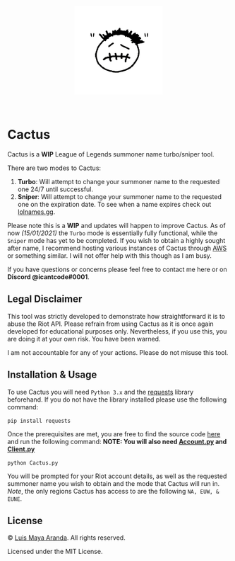 <br>

<p align="center">
<a href="https://github.com/3SUM"><img width="200" src="./logo/cactus.png" alt="Cactus logo"></a>
</p>

<br>

# Cactus

Cactus is a **WIP** League of Legends summoner name turbo/sniper tool.

There are two modes to Cactus:

1. **Turbo**: Will attempt to change your summoner name to the requested one 24/7 until successful.
2. **Sniper**: Will attempt to change your summoner name to the requested one on the expiration date.
To see when a name expires check out [lolnames.gg](https://lolnames.gg/en/).

Please note this is a **WIP** and updates will happen to improve Cactus. As of now *(15/01/2021)*
the `Turbo` mode is essentially fully functional, while the `Sniper` mode has yet to be completed.
If you wish to obtain a highly sought after name, I recommend hosting various instances of Cactus through [AWS](https://aws.amazon.com/) or something similar. I will not offer help with this though as I am busy.

If you have questions or concerns please feel free to contact me here or on **Discord @icantcode#0001**.

## Legal Disclaimer

This tool was strictly developed to demonstrate how straightforward it is to abuse the Riot API.
Please refrain from using Cactus as it is once again developed for educational purposes only. Nevertheless, if you use this, you are doing it at your own risk. You have been warned.

I am not accountable for any of your actions. Please do not misuse this tool.

## Installation & Usage

To use Cactus you will need `Python 3.x` and the [requests](https://requests.readthedocs.io/en/master/)
library beforehand. If you do not have the library installed please use the following command:

```
pip install requests
```

Once the prerequisites are met, you are free to find the source code [here](./src) and run the following command: **NOTE: You will also need [Account.py](./src/Account.py) and [Client.py](./src/Client.py)**

```
python Cactus.py
```

You will be prompted for your Riot account details, as well as the requested summoner name you wish to
obtain and the mode that Cactus will run in. *Note*, the only regions Cactus has access to are the following
`NA, EUW, & EUNE`. 


## License

&copy; [Luis Maya Aranda](https://github.com/3SUM). All rights reserved.

Licensed under the MIT License.
